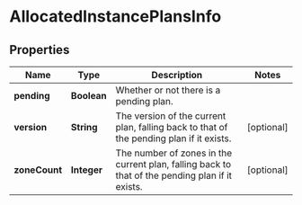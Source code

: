 # AllocatedInstancePlansInfo

## Properties
Name | Type | Description | Notes
------------ | ------------- | ------------- | -------------
**pending** | **Boolean** | Whether or not there is a pending plan. | 
**version** | **String** | The version of the current plan, falling back to that of the pending plan if it exists. |  [optional]
**zoneCount** | **Integer** | The number of zones in the current plan, falling back to that of the pending plan if it exists. |  [optional]
